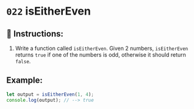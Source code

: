 # `022` isEitherEven

## 📝 Instructions:

1. Write a function called `isEitherEven`. Given 2 numbers, `isEitherEven` returns `true` if one of the numbers is odd, otherwise it should return `false`.

## Example:

```Javascript
let output = isEitherEven(1, 4);
console.log(output); // --> true
```
